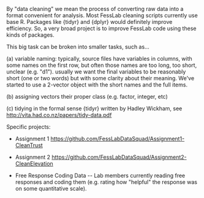 By "data cleaning" we mean the process of converting raw data into a format convenient for analysis. Most FessLab cleaning scripts currently use base R. Packages like {tidyr} and {dplyr} would definitely improve efficiency. So, a very broad project is to improve FessLab code using these kinds of packages. 


This big task can be broken into smaller tasks, such as...

 (a) variable naming: typically, source files have variables in columns, with some names on the first row, but often those names are too long, too short, unclear (e.g. "d1"). usually we want the final variables to be reasonably short (one or two words) but with some clarity about their meaning. We've started to use a 2-vector object with the short names and the full items.
 
 (b) assigning vectors their proper class (e.g. factor, integer, etc)
 
 (c) tidying in the formal sense
 {tidyr} written by Hadley Wickham, see http://vita.had.co.nz/papers/tidy-data.pdf
 
 
 Specific projects:
 -  Assignment 1  https://github.com/FessLabDataSquad/Assignment1-CleanTrust
 
 -  Assignment 2 https://github.com/FessLabDataSquad/Assignment2-CleanElevation
 
 -  Free Response Coding Data -- Lab members currently reading free responses and coding them (e.g. rating how "helpful" the response was on some quantitative scale). 
